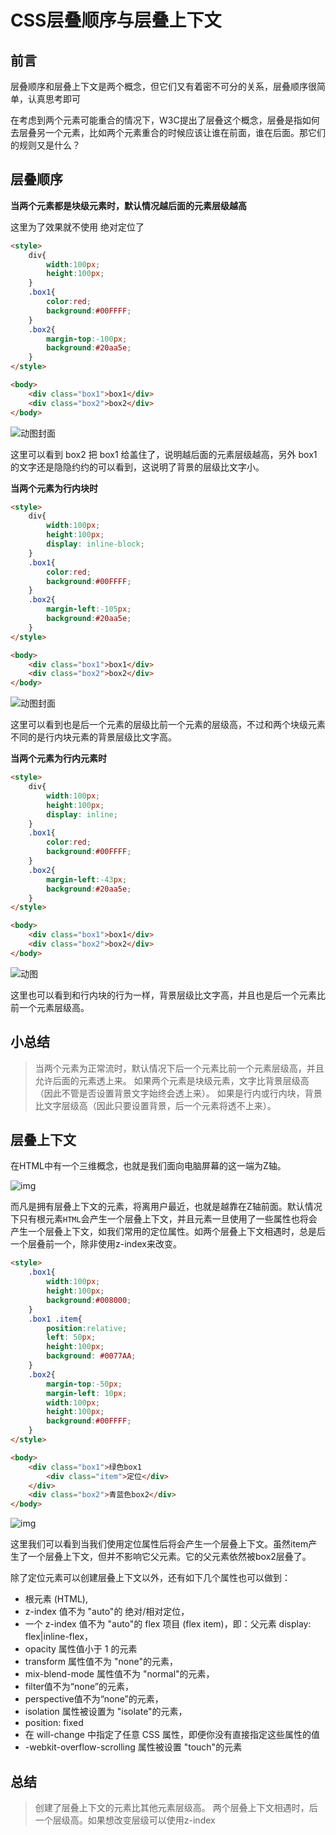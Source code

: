 # CSS层叠顺序与层叠上下文

## 前言

层叠顺序和层叠上下文是两个概念，但它们又有着密不可分的关系，层叠顺序很简单，认真思考即可

在考虑到两个元素可能重合的情况下，W3C提出了层叠这个概念，层叠是指如何去层叠另一个元素，比如两个元素重合的时候应该让谁在前面，谁在后面。那它们的规则又是什么？

## **层叠顺序**

**当两个元素都是块级元素时，默认情况越后面的元素层级越高**

这里为了效果就不使用 绝对定位了

```html
<style>
	div{
		width:100px;
		height:100px;
	}
	.box1{
		color:red;
		background:#00FFFF;
	}
	.box2{
		margin-top:-100px;
		background:#20aa5e;
	}
</style>

<body>
	<div class="box1">box1</div>
	<div class="box2">box2</div>
</body>
```

![动图封面](https://pic4.zhimg.com/v2-d80d1f08f7cfd23673b57c708f1a4213_b.jpg)



这里可以看到 box2 把 box1 给盖住了，说明越后面的元素层级越高，另外 box1 的文字还是隐隐约约的可以看到，这说明了背景的层级比文字小。

**当两个元素为行内块时**

```html
<style>
	div{
		width:100px;
		height:100px;
		display: inline-block;
	}
	.box1{
		color:red;
		background:#00FFFF;
	}
	.box2{
		margin-left:-105px;
		background:#20aa5e;
	}
</style>

<body>
	<div class="box1">box1</div>
	<div class="box2">box2</div>
</body>
```

![动图封面](https://pic2.zhimg.com/v2-7ce6193066372d526e79a3970468f8ed_b.jpg)



这里可以看到也是后一个元素的层级比前一个元素的层级高，不过和两个块级元素不同的是行内块元素的背景层级比文字高。

**当两个元素为行内元素时**

```html
<style>
	div{
		width:100px;
		height:100px;
		display: inline;
	}
	.box1{
		color:red;
		background:#00FFFF;
	}
	.box2{
		margin-left:-43px;
		background:#20aa5e;
	}
</style>

<body>
	<div class="box1">box1</div>
	<div class="box2">box2</div>
</body>
```

![动图](https://pic2.zhimg.com/v2-ece0c85d27af47e916746c5d922a7b89_b.webp)



这里也可以看到和行内块的行为一样，背景层级比文字高，并且也是后一个元素比前一个元素层级高。

## **小总结**

> 当两个元素为正常流时，默认情况下后一个元素比前一个元素层级高，并且允许后面的元素透上来。
> 如果两个元素是块级元素，文字比背景层级高（因此不管是否设置背景文字始终会透上来）。
> 如果是行内或行内块，背景比文字层级高（因此只要设置背景，后一个元素将透不上来）。

## **层叠上下文**

在HTML中有一个三维概念，也就是我们面向电脑屏幕的这一端为Z轴。

![img](https://pic4.zhimg.com/80/v2-87c158e5ef77fac335355619c36eee6b_720w.webp)

而凡是拥有层叠上下文的元素，将离用户最近，也就是越靠在Z轴前面。默认情况下只有根元素`HTML`会产生一个层叠上下文，并且元素一旦使用了一些属性也将会产生一个层叠上下文，如我们常用的定位属性。如两个层叠上下文相遇时，总是后一个层叠前一个，除非使用z-index来改变。

```html
<style>
	.box1{
		width:100px;
		height:100px;
		background:#008000;
	}
	.box1 .item{
		position:relative;
		left: 50px;
		height:100px;
		background: #0077AA;
	}
	.box2{
		margin-top:-50px;
		margin-left: 10px;
		width:100px;
		height:100px;
		background:#00FFFF;
	}
</style>

<body>
	<div class="box1">绿色box1
		<div class="item">定位</div>
	</div>
	<div class="box2">青蓝色box2</div>
</body>
```

![img](https://pic4.zhimg.com/80/v2-d5e1319ddd0c13b9591ffbd2f7655a93_720w.webp)

这里我们可以看到当我们使用定位属性后将会产生一个层叠上下文。虽然item产生了一个层叠上下文，但并不影响它父元素。它的父元素依然被box2层叠了。

除了定位元素可以创建层叠上下文以外，还有如下几个属性也可以做到：

- 根元素 (HTML),
- z-index 值不为 "auto"的 绝对/相对定位，
- 一个 z-index 值不为 "auto"的 flex 项目 (flex item)，即：父元素 display: flex|inline-flex，
- opacity 属性值小于 1 的元素
- transform 属性值不为 "none"的元素，
- mix-blend-mode 属性值不为 "normal"的元素，
- filter值不为“none”的元素，
- perspective值不为“none”的元素，
- isolation 属性被设置为 "isolate"的元素，
- position: fixed
- 在 will-change 中指定了任意 CSS 属性，即便你没有直接指定这些属性的值
- -webkit-overflow-scrolling 属性被设置 "touch"的元素

## **总结**

> 创建了层叠上下文的元素比其他元素层级高。
> 两个层叠上下文相遇时，后一个层级高。如果想改变层级可以使用z-index